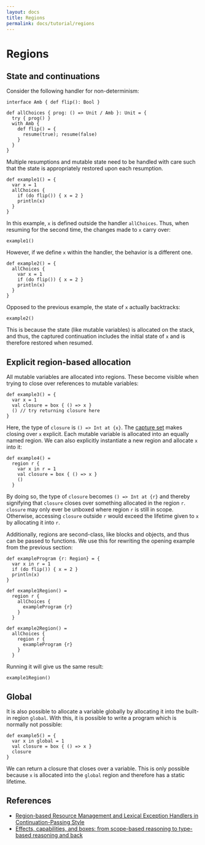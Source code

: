 ```yaml
---
layout: docs
title: Regions
permalink: docs/tutorial/regions
---
```


# Regions

## State and continuations

Consider the following handler for non-determinism:

```
interface Amb { def flip(): Bool }

def allChoices { prog: () => Unit / Amb }: Unit = {
  try { prog() }
  with Amb {
    def flip() = {
      resume(true); resume(false)
    }
  }
}
```

Multiple resumptions and mutable state need to be handled with care such that the state is appropriately restored upon each resumption.

```
def example1() = {
  var x = 1
  allChoices {
    if (do flip()) { x = 2 }
    println(x)
  }
}
```

In this example, `x` is defined outside the handler `allChoices`. Thus, when resuming for the second time, the changes made to `x` carry over:

```effekt:repl
example1()
```

However, if we define `x` within the handler, the behavior is a different one.

```
def example2() = {
  allChoices {
    var x = 1
    if (do flip()) { x = 2 }
    println(x)
  }
}
```

Opposed to the previous example, the state of `x` actually backtracks:

```effekt:repl
example2()
```

This is because the state (like mutable variables) is allocated on the stack, and thus, the captured continuation includes the initial state of `x` and is therefore restored when resumed.

## Explicit region-based allocation

All mutable variables are allocated into regions. These become visible when trying to close over references to mutable variables:

```
def example3() = {
  var x = 1
  val closure = box { () => x }
  () // try returning closure here
}
```

Here, the type of `closure` is `() => Int at {x}`. The [capture set](./captures) makes closing over `x` explicit. Each mutable variable is allocated into an equally named region.
We can also explicitly instantiate a new region and allocate `x` into it:

```
def example4() =
  region r {
    var x in r = 1
    val closure = box { () => x }
    ()
  }
```

By doing so, the type of `closure` becomes `() => Int at {r}` and thereby signifying that `closure` closes over something allocated in the region `r`.
`closure` may only ever be unboxed where region `r` is still in scope. Otherwise, accessing `closure` outside `r` would exceed the lifetime given to `x` by allocating it into `r`.

Additionally, regions are second-class, like blocks and objects, and thus can be passed to functions. We use this for rewriting the opening example from the previous section:

```
def exampleProgram {r: Region} = {
  var x in r = 1
  if (do flip()) { x = 2 }
  println(x)
}

def example1Region() =
  region r {
    allChoices {
      exampleProgram {r}
    }
  }

def example2Region() =
  allChoices {
    region r {
      exampleProgram {r}
    }
  }
```

Running it will give us the same result:

```effekt:repl
example1Region()
```

## Global

It is also possible to allocate a variable globally by allocating it into the built-in region `global`. With this, it is possible to write a program which is normally not possible:

```
def example5() = {
  var x in global = 1
  val closure = box { () => x }
  closure
}
```

We can return a closure that closes over a variable. This is only possible because `x` is allocated into the `global` region and therefore has a static lifetime.

## References

- [Region-based Resource Management and Lexical Exception Handlers in Continuation-Passing Style](https://link.springer.com/chapter/10.1007/978-3-030-99336-8_18)
- [Effects, capabilities, and boxes: from scope-based reasoning to type-based reasoning and back](https://dl.acm.org/doi/10.1145/3527320)
